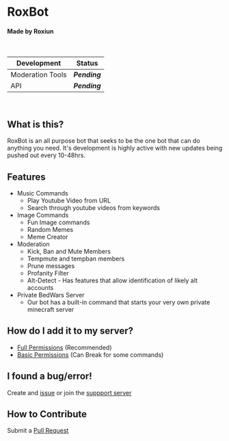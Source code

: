 # RoxBot
#### Made by Roxiun

<br>

__Development__ | __Status__
------------ | -------------
Moderation Tools| *__Pending__*
API | *__Pending__*

<br>

## What is this?
RoxBot is an all purpose bot that seeks to be the one bot that can do anything you need. It's development is highly active with new updates being pushed out every 10-48hrs.

## Features
* Music Commands
    * Play Youtube Video from URL
    * Search through youtube videos from keywords
* Image Commands
    * Fun Image commands
    * Random Memes
    * Meme Creator
* Moderation
    * Kick, Ban and Mute Members
    * Tempmute and tempban members
    * Prune messages
    * Profanity Filter
    * Alt-Detect - Has features that allow identification of likely alt accounts
* Private BedWars Server
    * Our bot has a built-in command that starts your very own private minecraft server

## How do I add it to my server?
* [Full Permissions](https://discord.com/oauth2/authorize?client_id=652111582662361100&scope=bot&permissions=8) (Recommended)
* [Basic Permissions](https://discordapp.com/oauth2/authorize?client_id=652111582662361100&scope=bot&permissions=3263552) (Can Break for some commands)

## I found a bug/error!
Create and [issue](https://github.com/Roxiun/RoxBot/issues) or join the [suppport server](https://discord.gg/abDzX98)

## How to Contribute
Submit a [Pull Request](https://github.com/Roxiun/RoxBot/pulls)